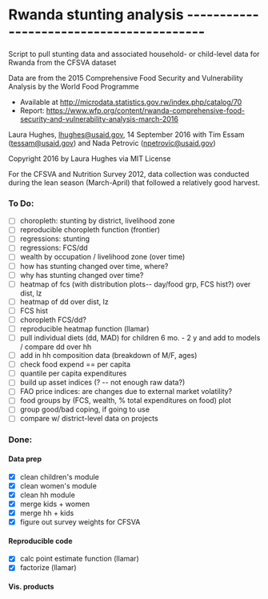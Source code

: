 # Rwanda stunting analysis -----------------------------------------
Script to pull stunting data and associated household- or child-level data for Rwanda from the CFSVA dataset

Data are from the 2015 Comprehensive Food Security and Vulnerability Analysis by the World Food Programme
* Available at http://microdata.statistics.gov.rw/index.php/catalog/70
* Report: https://www.wfp.org/content/rwanda-comprehensive-food-security-and-vulnerability-analysis-march-2016

Laura Hughes, lhughes@usaid.gov, 14 September 2016
with Tim Essam (tessam@usaid.gov) and Nada Petrovic (npetrovic@usaid.gov)

Copyright 2016 by Laura Hughes via MIT License

For the CFSVA and Nutrition Survey 2012, data collection was conducted during the lean season
(March-April) that followed a relatively good harvest. 

### To Do:
- [ ] choropleth: stunting by district, livelihood zone
- [ ] reproducible choropleth function (frontier)
- [ ] regressions: stunting
- [ ] regressions: FCS/dd
- [ ] wealth by occupation / livelihood zone (over time)
- [ ] how has stunting changed over time, where?
- [ ] why has stunting changed over time?
- [ ] heatmap of fcs (with distribution plots-- day/food grp, FCS hist?) over dist, lz
- [ ] heatmap of dd over dist, lz
- [ ] FCS hist
- [ ] choropleth FCS/dd?
- [ ] reproducible heatmap function (llamar)
- [ ] pull individual diets (dd, MAD) for children 6 mo. - 2 y and add to models / compare dd over hh
- [ ] add in hh composition data (breakdown of M/F, ages)
- [ ] check food expend == per capita
- [ ] quantile per capita expenditures
- [ ] build up asset indices (? -- not enough raw data?)
- [ ] FAO price indices: are changes due to external market volatility?
- [ ] food groups by (FCS, wealth, % total expenditures on food) plot
- [ ] group good/bad coping, if going to use
- [ ] compare w/ district-level data on projects

### Done:

#### Data prep
- [x] clean children's module
- [x] clean women's module
- [x] clean hh module
- [x] merge kids + women
- [x] merge hh + kids
- [x] figure out survey weights for CFSVA

#### Reproducible code
- [x] calc point estimate function (llamar)
- [x] factorize (llamar)

#### Vis. products